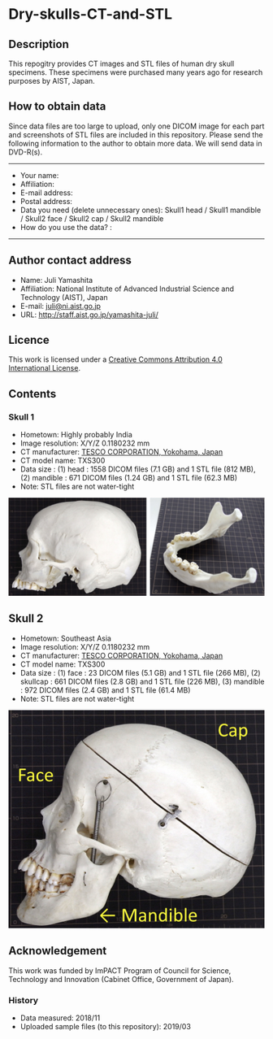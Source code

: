 # Dry-skulls-CT-and-STL

## Description
This repogitry provides CT images and STL files of human dry skull specimens.
These specimens were purchased many years ago for research purposes by AIST, Japan.

## How to obtain data
Since data files are too large to upload, only one DICOM image for each part and screenshots of STL files are included in this repository. Please send the following information to the author to obtain more data. We will send data in DVD-R(s). 

-----
- Your name: 
- Affiliation: 
- E-mail address: 
- Postal address: 
- Data you need (delete unnecessary ones): Skull1 head / Skull1 mandible / Skull2 face / Skull2 cap / Skull2 mandible 
- How do you use the data? : 
-----

## Author contact address
- Name: Juli Yamashita
- Affiliation: National Institute of Advanced Industrial Science and Technology (AIST), Japan
- E-mail: juli@ni.aist.go.jp
- URL: http://staff.aist.go.jp/yamashita-juli/


## Licence
This work is licensed under a [Creative Commons Attribution 4.0 International License](http://creativecommons.org/licenses/by/4.0/). 

## Contents
### Skull 1
- Hometown: Highly probably India
- Image resolution: X/Y/Z 0.1180232 mm
- CT manufacturer: [TESCO CORPORATION, Yokohama, Japan](http://www.tesco-ndt.co.jp/)
- CT model name: TXS300
- Data size : (1) head : 1558 DICOM files (7.1 GB) and 1 STL file (812 MB),  (2) mandible : 671 DICOM files (1.24 GB) and 1 STL file (62.3 MB)
- Note: STL files are not water-tight

![Skull1Image](https://github.com/yamashita-juli/Dry-skulls-CT-and-STL/blob/master/20190228Skull1.jpg)


## Skull 2
- Hometown: Southeast Asia
- Image resolution: X/Y/Z 0.1180232 mm
- CT manufacturer: [TESCO CORPORATION, Yokohama, Japan](http://www.tesco-ndt.co.jp/)
- CT model name: TXS300
- Data size : (1) face : 23 DICOM files (5.1 GB) and 1 STL file (266 MB),  (2) skullcap : 661 DICOM files (2.8 GB) and 1 STL file (226 MB), (3) mandible : 972 DICOM files (2.4 GB) and 1 STL file (61.4 MB)
- Note: STL files are not water-tight

![Skull2Image](https://github.com/yamashita-juli/Dry-skulls-CT-and-STL/blob/master/20190228skull2.jpg)


## Acknowledgement

This work was funded by ImPACT Program of Council for Science, Technology and Innovation (Cabinet Office, Government of Japan).

### History
- Data measured: 2018/11
- Uploaded sample files (to this repository): 2019/03
